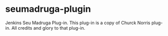 seumadruga-plugin
=================

Jenkins Seu Madruga Plug-in. This plug-in is a copy of Churck Norris plug-in. 
All credits and glory to that plug-in.